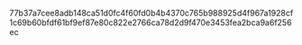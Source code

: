 77b37a7cee8adb148ca51d0fc4f60fd0b4b4370c765b988925d4f967a1928cf1c69b60bfdf61bf9ef87e80c822e2766ca78d2d9f470e3453fea2bca9a6f256ec
